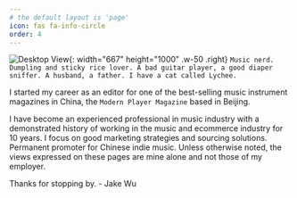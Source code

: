 ```yaml
---
# the default layout is 'page'
icon: fas fa-info-circle
order: 4
---
```


![Desktop View](/gh/jakewqj/blog-static-assets@main/assets/img/music-millenium-portland.jpg){: width="667" height="1000" .w-50 .right}
```Music nerd. Dumpling and sticky rice lover. A bad guitar player, a good diaper sniffer. A husband, a father. I have a cat called Lychee. ```

I started my career as an editor for one of the best-selling music instrument magazines in China, the `Modern Player Magazine` based in Beijing. 

I have become an experienced professional in music industry with a demonstrated history of working in the music and ecommerce industry for 10 years. I focus on good marketing strategies and sourcing solutions. Permanent promoter for Chinese indie music. Unless otherwise noted, the views expressed on these pages are mine alone and not those of my employer. 

Thanks for stopping by. - Jake Wu

